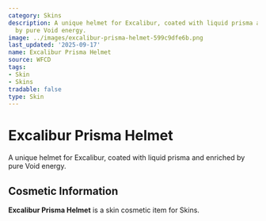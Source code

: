 ```yaml
---
category: Skins
description: A unique helmet for Excalibur, coated with liquid prisma and enriched
  by pure Void energy.
image: ../images/excalibur-prisma-helmet-599c9dfe6b.png
last_updated: '2025-09-17'
name: Excalibur Prisma Helmet
source: WFCD
tags:
- Skin
- Skins
tradable: false
type: Skin
---
```


# Excalibur Prisma Helmet

A unique helmet for Excalibur, coated with liquid prisma and enriched by pure Void energy.

## Cosmetic Information

**Excalibur Prisma Helmet** is a skin cosmetic item for Skins.

